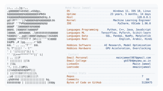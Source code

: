 <picture>
  <source srcset="https://raw.githubusercontent.com/mmazinjameel/mmazinjameel/main/dark_mode.svg?v=1745050315" media="(prefers-color-scheme: dark)">
  <img src="https://raw.githubusercontent.com/mmazinjameel/mmazinjameel/main/light_mode.svg?v=1745050315">
</picture>
